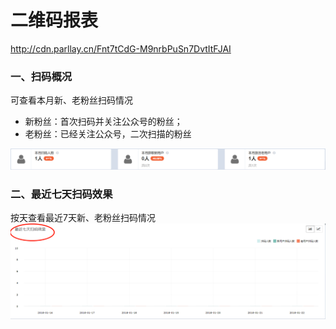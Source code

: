 # 二维码报表

http://cdn.parllay.cn/Fnt7tCdG-M9nrbPuSn7DvtItFJAI

### 一、扫码概况

可查看本月新、老粉丝扫码情况

* 新粉丝：首次扫码并关注公众号的粉丝；
* 老粉丝：已经关注公众号，二次扫描的粉丝

![](/assets/1516597792%281%29.png)

### 二、最近七天扫码效果

按天查看最近7天新、老粉丝扫码情况![](/assets/1516597873%281%29.png)

